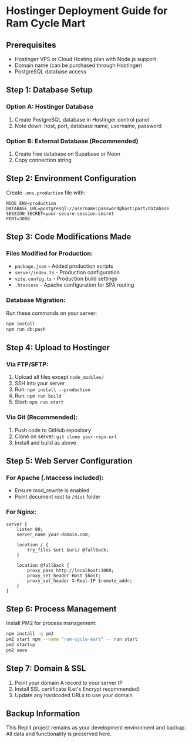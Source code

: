 # Hostinger Deployment Guide for Ram Cycle Mart

## Prerequisites
- Hostinger VPS or Cloud Hosting plan with Node.js support
- Domain name (can be purchased through Hostinger)
- PostgreSQL database access

## Step 1: Database Setup

### Option A: Hostinger Database
1. Create PostgreSQL database in Hostinger control panel
2. Note down: host, port, database name, username, password

### Option B: External Database (Recommended)
1. Create free database on Supabase or Neon
2. Copy connection string

## Step 2: Environment Configuration
Create `.env.production` file with:
```
NODE_ENV=production
DATABASE_URL=postgresql://username:password@host:port/database
SESSION_SECRET=your-secure-session-secret
PORT=3000
```

## Step 3: Code Modifications Made

### Files Modified for Production:
- `package.json` - Added production scripts
- `server/index.ts` - Production configuration
- `vite.config.ts` - Production build settings
- `.htaccess` - Apache configuration for SPA routing

### Database Migration:
Run these commands on your server:
```bash
npm install
npm run db:push
```

## Step 4: Upload to Hostinger

### Via FTP/SFTP:
1. Upload all files except `node_modules/`
2. SSH into your server
3. Run: `npm install --production`
4. Run: `npm run build`
5. Start: `npm run start`

### Via Git (Recommended):
1. Push code to GitHub repository
2. Clone on server: `git clone your-repo-url`
3. Install and build as above

## Step 5: Web Server Configuration

### For Apache (.htaccess included):
- Ensure mod_rewrite is enabled
- Point document root to `/dist` folder

### For Nginx:
```nginx
server {
    listen 80;
    server_name your-domain.com;
    
    location / {
        try_files $uri $uri/ @fallback;
    }
    
    location @fallback {
        proxy_pass http://localhost:3000;
        proxy_set_header Host $host;
        proxy_set_header X-Real-IP $remote_addr;
    }
}
```

## Step 6: Process Management
Install PM2 for process management:
```bash
npm install -g pm2
pm2 start npm --name "ram-cycle-mart" -- run start
pm2 startup
pm2 save
```

## Step 7: Domain & SSL
1. Point your domain A record to your server IP
2. Install SSL certificate (Let's Encrypt recommended)
3. Update any hardcoded URLs to use your domain

## Backup Information
This Replit project remains as your development environment and backup.
All data and functionality is preserved here.